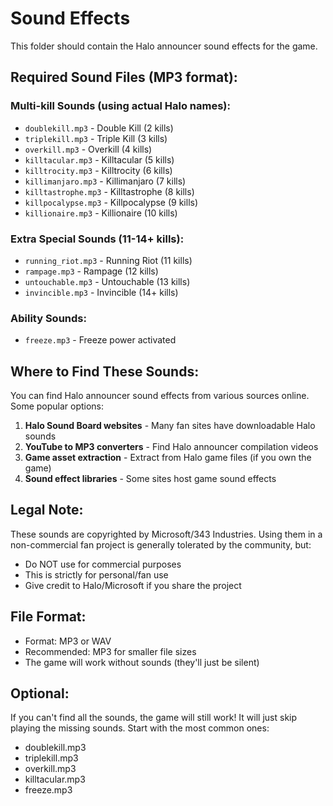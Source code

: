 # Sound Effects

This folder should contain the Halo announcer sound effects for the game.

## Required Sound Files (MP3 format):

### Multi-kill Sounds (using actual Halo names):

- `doublekill.mp3` - Double Kill (2 kills)
- `triplekill.mp3` - Triple Kill (3 kills)
- `overkill.mp3` - Overkill (4 kills)
- `killtacular.mp3` - Killtacular (5 kills)
- `killtrocity.mp3` - Killtrocity (6 kills)
- `killimanjaro.mp3` - Killimanjaro (7 kills)
- `killtastrophe.mp3` - Killtastrophe (8 kills)
- `killpocalypse.mp3` - Killpocalypse (9 kills)
- `killionaire.mp3` - Killionaire (10 kills)

### Extra Special Sounds (11-14+ kills):

- `running_riot.mp3` - Running Riot (11 kills)
- `rampage.mp3` - Rampage (12 kills)
- `untouchable.mp3` - Untouchable (13 kills)
- `invincible.mp3` - Invincible (14+ kills)

### Ability Sounds:

- `freeze.mp3` - Freeze power activated

## Where to Find These Sounds:

You can find Halo announcer sound effects from various sources online. Some popular options:

1. **Halo Sound Board websites** - Many fan sites have downloadable Halo sounds
2. **YouTube to MP3 converters** - Find Halo announcer compilation videos
3. **Game asset extraction** - Extract from Halo game files (if you own the game)
4. **Sound effect libraries** - Some sites host game sound effects

## Legal Note:

These sounds are copyrighted by Microsoft/343 Industries. Using them in a non-commercial fan project is generally tolerated by the community, but:

- Do NOT use for commercial purposes
- This is strictly for personal/fan use
- Give credit to Halo/Microsoft if you share the project

## File Format:

- Format: MP3 or WAV
- Recommended: MP3 for smaller file sizes
- The game will work without sounds (they'll just be silent)

## Optional:

If you can't find all the sounds, the game will still work! It will just skip playing the missing sounds. Start with the most common ones:

- doublekill.mp3
- triplekill.mp3
- overkill.mp3
- killtacular.mp3
- freeze.mp3

